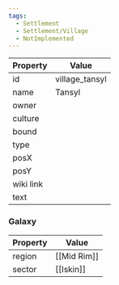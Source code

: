 ```yaml
---
tags:
  - Settlement
  - Settlement/Village
  - NotImplemented
---
```


| Property  | Value          |
| --------- | -------------- |
| id        | village_tansyl |
| name      | Tansyl         |
| owner     |                |
| culture   |                |
| bound     |                |
| type      |                |
| posX      |                |
| posY      |                |
| wiki link |                |
| text      |                |

### Galaxy
| Property | Value       |
| -------- | ----------- |
| region   | [[Mid Rim]] |
| sector   | [[Iskin]]   |
